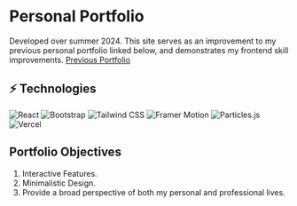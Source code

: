 # Personal Portfolio

Developed over summer 2024. This site serves as an improvement to my previous personal portfolio linked below, and demonstrates my frontend skill improvements.
[Previous Portfolio](https://kristiandiana.netlify.app/)


## ⚡ Technologies

![React](https://img.shields.io/badge/-React-black?style=flat-square&logo=react)
![Bootstrap](https://img.shields.io/badge/-Bootstrap-563D7C?style=flat-square&logo=bootstrap)
![Tailwind CSS](https://img.shields.io/badge/-Tailwind%20CSS-38B2AC?style=flat-square&logo=tailwind-css&logoColor=white)
![Framer Motion](https://img.shields.io/badge/-Framer%20Motion-0055ff?style=flat-square&logo=framer&logoColor=white)
![Particles.js](https://img.shields.io/badge/-Particles.js-3b3b3b?style=flat-square&logo=particle&logoColor=white)
![Vercel](https://img.shields.io/badge/-Vercel-000?style=flat-square&logo=vercel&logoColor=white)


## Portfolio Objectives
1. Interactive Features.
2. Minimalistic Design.
3. Provide a broad perspective of both my personal and professional lives. 

